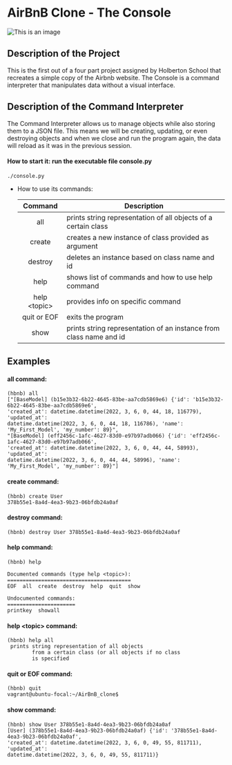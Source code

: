 # AirBnB Clone - The Console

![This is an image](https://holbertonintranet.s3.amazonaws.com/uploads/medias/2018/6/65f4a1dd9c51265f49d0.png?X-Amz-Algorithm=AWS4-HMAC-SHA256&X-Amz-Credential=AKIARDDGGGOU5BHMTQX4%2F20220305%2Fus-east-1%2Fs3%2Faws4_request&X-Amz-Date=20220305T221520Z&X-Amz-Expires=86400&X-Amz-SignedHeaders=host&X-Amz-Signature=ac0e5392e017cf530fc22964d286ed29d62bd91a83b25c32ee135d4ac23cc81d)

## Description of the Project

This is the first out of a four part project assigned by Holberton School
that recreates a simple copy of the Airbnb website. The Console is a
command interpreter that manipulates data without a visual interface.

## Description of the Command Interpreter

The Command Interpreter allows us to manage objects while also storing them to a JSON file.
This means we will be creating, updating, or even destroying objects and when we close and run
the program again, the data will reload as it was in the previous session.

#### How to start it:  run the executable file console.py
```
./console.py
```
  * How to use its commands:

     | Command       |  Description                                                       |
     |     :---:     | -----------------------------------------------------------------  |
     | all           | prints string representation of all objects of a certain class     |
     | create        | creates a new instance of class provided as argument               |
     | destroy       | deletes an instance based on class name and id                     |
     | help          | shows list of commands and how to use help command                 |
     | help \<topic\>  | provides info on specific command                                  |
     | quit or EOF   | exits the program                                                  |
     | show          | prints string representation of an instance from class name and id |

## Examples

#### all command:
```
(hbnb) all
["[BaseModel] (b15e3b32-6b22-4645-83be-aa7cdb5869e6) {'id': 'b15e3b32-6b22-4645-83be-aa7cdb5869e6',
'created_at': datetime.datetime(2022, 3, 6, 0, 44, 18, 116779), 'updated_at':
datetime.datetime(2022, 3, 6, 0, 44, 18, 116786), 'name': 'My_First_Model', 'my_number': 89}",
"[BaseModel] (eff2456c-1afc-4627-83d0-e97b97adb066) {'id': 'eff2456c-1afc-4627-83d0-e97b97adb066',
'created_at': datetime.datetime(2022, 3, 6, 0, 44, 44, 58993), 'updated_at': 
datetime.datetime(2022, 3, 6, 0, 44, 44, 58996), 'name': 'My_First_Model', 'my_number': 89}"]
```
#### create command:
```
(hbnb) create User
378b55e1-8a4d-4ea3-9b23-06bfdb24a0af
```

#### destroy command:
```
(hbnb) destroy User 378b55e1-8a4d-4ea3-9b23-06bfdb24a0af
```
#### help command:
```
(hbnb) help

Documented commands (type help <topic>):
========================================
EOF  all  create  destroy  help  quit  show

Undocumented commands:
======================
printkey  showall
```
####  help \<topic\> command:
```
(hbnb) help all
 prints string representation of all objects
        from a certain class (or all objects if no class
        is specified
```
####  quit or EOF command:
```
(hbnb) quit
vagrant@ubuntu-focal:~/AirBnB_clone$
```
####  show command:
```
(hbnb) show User 378b55e1-8a4d-4ea3-9b23-06bfdb24a0af
[User] (378b55e1-8a4d-4ea3-9b23-06bfdb24a0af) {'id': '378b55e1-8a4d-4ea3-9b23-06bfdb24a0af',
'created_at': datetime.datetime(2022, 3, 6, 0, 49, 55, 811711), 'updated_at':
datetime.datetime(2022, 3, 6, 0, 49, 55, 811711)}
```
